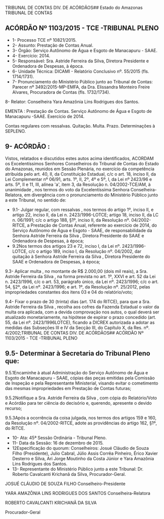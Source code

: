 TRIBUNAL DE CONTAS DIV. DE ACÓRDÃOS## Estado do Amazonas TRIBUNAL DE CONTAS

## ACÓRDÃO Nº 1103/2015 - TCE -TRIBUNAL PLENO

- 1- Processo TCE nº 10821/2015.
- 2- Assunto: Prestação de Contas Anual.
- 3- Órgão: Serviço Autônomo de Água e Esgoto de Manacapuru - SAAE.
- 4- Exercício: 2014.
- 5-  Responsável: Sra.  Astride  Ferreira  da  Silva,  Diretora  Presidente  e  Ordenadora  de Despesas, à época.
- 6- Unidade Técnica: DICAMI - Relatório Conclusivo nº. 55/2015 (fls. 1714/1731).
- 7-  Pronunciamento  do Ministério Público  junto  ao Tribunal  de Contas: Parecer  nº 3492/2015-MP-EMFA, da Dra. Elissandra Monteiro Freire Alvares, Procuradora de Contas (fls. 1732/1734).

8- Relator: Conselheira Yara Amazônia Lins Rodrigues dos Santos.

EMENTA : Prestação de Contas. Serviço Autônomo de Água e Esgoto de Manacapuru -SAAE. Exercício de 2014.

Contas regulares com ressalvas.  Quitação. Multa. Prazo. Determinações à SEPLENO.

## 9- ACÓRDÃO :

Vistos, relatados e discutidos estes autos acima identificados, ACORDAM os Excelentíssimos Senhores Conselheiros do Tribunal de Contas do Estado do Amazonas, reunidos em Sessão Plenária, no exercício da competência atribuída pelo art. 40,  II, da Constituição Estadual, c/c o art. 18, inciso II, da Lei Complementar nº 06/91, arts. 1º, II, 2º, 4º e 5º,  I,  da  Lei  nº  2423/96 e arts. 5º,  II e  11,  III,  alínea  'a',  item  3,  da  Resolução n. 04/2002-TCE/AM, à  unanimidade , nos  termos  do  voto  da  Excelentíssima  Senhora Conselheira-Relatora, em divergência com o pronunciamento do Ministério Público junto a este Tribunal, no sentido de:

- 9.1- Julgar regular, com ressalvas , nos termos do artigo 1º, inciso II, e artigo 22,  inciso  II,  da  Lei  n.  2423/1996-LOTCE;  artigo  18,  inciso  II,  da  LC  n.  06/1991;  c/c  o artigo 188, §1º, inciso II, da Resolução nº. 04/2002-RITCE, a Prestação de Contas Anual, referente  ao  exercício  de  2014,  do  Serviço  Autônomo  de  Água  e  Esgoto  -  SAAE,  de responsabilidade da Senhora Astride Ferreira da Silva , Diretora Presidente do SAAE e Ordenadora de Despesas, à época;
- 9.2Nos termos dos artigos 23 e 72, inciso I, da Lei nº. 2423/1996-LOTCE, c/c o artigo 189, inciso I, da Resolução nº. 04/2002, dar quitação à Senhora Astride Ferreira da Silva , Diretora Presidente do SAAE e Ordenadora de Despesas, à época;

9.3-  Aplicar  multa ,  no  montante  de R$  2.000,00 (dois  mil  reais),  a  Sra. Astride  Ferreira  da  Silva , na  forma  prevista  no  art.  1º,  XXVI  e  art.  52  da  Lei  n. 2423/1996, c/c o art. 53, parágrafo único, da Lei nº. 2423/1996; c/c o art. 54, §2º, da Lei nº. 2423/1996; e art. 1º, da Resolução nº. 25/2012, pelas impropriedades constantes dos itens 03 e 04 do relatório/voto;

9.4- Fixar o prazo de 30 (trinta) dias (art.  174  do  RITCE), para que a  Sra. Astride Ferreira da Silva , recolha aos cofres da Fazenda Estadual o valor da multa ora aplicada, com  a devida comprovação nos autos, o qual deverá ser atualizado monetariamente, na hipótese de expirar o prazo concedido (art. 55, da Lei nº. 2423/1996LOTCE), ficando a DICREX autorizada a adotar  as medidas das Subseções III e  IV da Secção III, do Capítulo X, da Res. nº. 4/2002;TRIBUNAL DE CONTAS DIV. DE ACÓRDÃOS## ACÓRDÃO Nº 1103/2015 - TCE -TRIBUNAL PLENO

## 9.5- Determinar à Secretaria do Tribunal Pleno que:

9.5.1Encaminhe à atual Administração do Serviço Autônomo de Água e Esgoto  de  Manacapuru  -  SAAE,  cópias  das  peças  emitidas  pela Comissão de Inspeção e pela Representante Ministerial, visando evitar o cometimento  das  mesmas  impropriedades  em  Prestação  de  Contas futuras;

9.5.2Notifique a Sra. Astride  Ferreira da  Silva , com  cópia  do Relatório/Voto  e  Acórdão  para  ter  ciência  do  decisório  e,  querendo, apresente o devido recurso;

9.5.3Após a ocorrência da coisa julgada, nos termos dos artigos 159 e 160, da Resolução nº. 04/2002-RITCE, adote as providências do artigo 162, §1º, do RITCE.

- 10- Ata: 45ª Sessão Ordinária - Tribunal Pleno.
- 11- Data da Sessão: 16 de dezembro de 2015.
- 12Especificação do quorum: Conselheiros: Josué Cláudio de Souza Filho (Presidente), Julio Cabral, Júlio  Assis Corrêa Pinheiro, Érico Xavier Desterro e Silva, Ari Jorge Moutinho da Costa Júnior e Yara Amazônia Lins Rodrigues dos Santos.
- 13- Representante do Ministério Público junto a este Tribunal: Dr. Roberto Cavalcanti Krichanã da Silva, Procurador-Geral.

JOSUÉ CLÁUDIO DE SOUZA FILHO Conselheiro-Presidente

YARA AMAZÔNIA LINS RODRIGUES DOS SANTOS Conselheira-Relatora

ROBERTO CAVALCANTI KRICHANÃ DA SILVA

Procurador-Geral